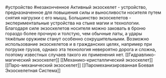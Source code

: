#устройство #незаконченное 
Активный экзоскелет - устройство, предназначенное для повышения силы и выносливости носителя путем снятия нагрузки с его мышц. Большинство экзоскелетов - экспериментальные устройства на стыке магии и технологии. Благодаря силе экзоскелетов носителя можно заковать в броню гораздо более прочную и толстую, чем обычные латы, а удары тяжёлым оружием станут особенно сокрушительными. Возможно использование экзоскелетов и в гражданских целях, например при погрузке грузов, однако эта технология невероятно дорога и сложна, поэтому известных случаев такого их применения нет.
[[Гидравлико-магический экзоскелет]]
[[Механико-кристаллический экзоскелет]]
[[Паро-механический экзоскелет]]
[[Паромеханизированная Боевая Экзоскелетная Система]]